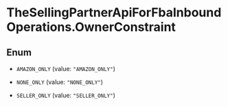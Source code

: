 # TheSellingPartnerApiForFbaInboundOperations.OwnerConstraint

## Enum


* `AMAZON_ONLY` (value: `"AMAZON_ONLY"`)

* `NONE_ONLY` (value: `"NONE_ONLY"`)

* `SELLER_ONLY` (value: `"SELLER_ONLY"`)


